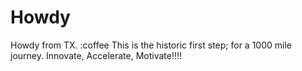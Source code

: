 # Howdy
Howdy from TX. :coffee
This is the historic first step; for a 1000 mile journey. 
Innovate, Accelerate, Motivate!!!!
